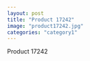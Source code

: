 ```yaml
---
layout: post
title: "Product 17242"
image: "product17242.jpg"
categories: "category1"
---
```

Product 17242
